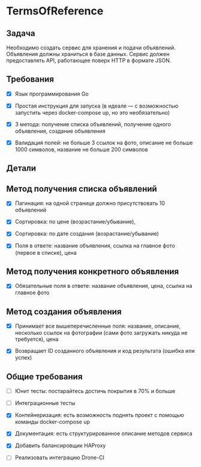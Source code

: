 # TermsOfReference

## Задача
Необходимо создать сервис для хранения и подачи объявлений. Объявления должны храниться в базе данных. Сервис должен предоставлять API, работающее поверх HTTP в формате JSON.

## Требования

- [X] Язык программирования Go

- [X] Простая инструкция для запуска (в идеале — с возможностью запустить через docker-compose up, но это необязательно)

- [X] 3 метода: получение списка объявлений, получение одного объявления, создание объявления

- [X] Валидация полей: не больше 3 ссылок на фото, описание не больше 1000 символов, название не больше 200 символов

## Детали

## Метод получения списка объявлений

- [X] Пагинация: на одной странице должно присутствовать 10 объявлений

- [X] Cортировка: по цене (возрастание/убывание),
- [X] Cортировка: по дате создания (возрастание/убывание)

- [X] Поля в ответе: название объявления, ссылка на главное фото (первое в списке), цена

## Метод получения конкретного объявления

- [X] Обязательные поля в ответе: название объявления, цена, ссылка на главное фото

## Метод создания объявления

- [X] Принимает все вышеперечисленные поля: название, описание, несколько ссылок на фотографии (сами фото загружать никуда не требуется), цена

- [X] Возвращает ID созданного объявления и код результата (ошибка или успех)

## Общие требования

- [ ] Юнит тесты: постарайтесь достичь покрытия в 70% и больше

- [ ] Интеграционные тесты

- [X] Контейнеризация: есть возможность поднять проект с помощью команды docker-compose up

- [X] Документация: есть структурированное описание методов сервиса

- [X] Добавить балансировщик HAProxy

- [ ] Реализовать интеграцию Drone-CI

